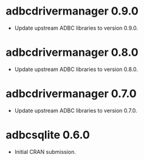# adbcdrivermanager 0.9.0

- Update upstream ADBC libraries to version 0.9.0.

# adbcdrivermanager 0.8.0

- Update upstream ADBC libraries to version 0.8.0.

# adbcdrivermanager 0.7.0

- Update upstream ADBC libraries to version 0.7.0.

# adbcsqlite 0.6.0

* Initial CRAN submission.
